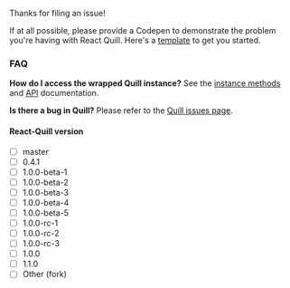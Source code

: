 Thanks for filing an issue! 

If at all possible, please provide a Codepen to demonstrate the problem you're having with React Quill. Here's a [template] to get you started.

[template]: 
http://codepen.io/alexkrolick/pen/xgyOXQ/left?editors=0010#0

### FAQ

**How do I access the wrapped Quill instance?**
See the [instance methods] and [API] documentation.

[instance methods]:
https://github.com/zenoamaro/react-quill#methods

[API]:
https://github.com/zenoamaro/react-quill#api-reference

**Is there a bug in Quill?**
Please refer to the [Quill issues page].

[Quill issues page]: 
https://github.com/quilljs/quill/issues

#### React-Quill version 
- [ ] master
- [ ] 0.4.1
- [ ] 1.0.0-beta-1
- [ ] 1.0.0-beta-2
- [ ] 1.0.0-beta-3
- [ ] 1.0.0-beta-4
- [ ] 1.0.0-beta-5
- [ ] 1.0.0-rc-1
- [ ] 1.0.0-rc-2
- [ ] 1.0.0-rc-3
- [ ] 1.0.0
- [ ] 1.1.0
- [ ] Other (fork)

